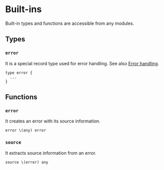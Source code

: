 # Built-ins

Built-in types and functions are accessible from any modules.

## Types

### `error`

It is a special record type used for error handling. See also [Error handling](/references/language/syntax.md#error-handling).

```pen
type error {
  ...
}
```

## Functions

### `error`

It creates an error with its source information.

```pen
error \(any) error
```

### `source`

It extracts source information from an error.

```pen
source \(error) any
```
